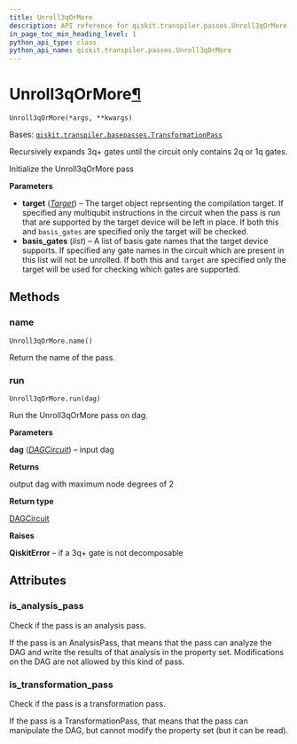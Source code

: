 ```yaml
---
title: Unroll3qOrMore
description: API reference for qiskit.transpiler.passes.Unroll3qOrMore
in_page_toc_min_heading_level: 1
python_api_type: class
python_api_name: qiskit.transpiler.passes.Unroll3qOrMore
---
```


# Unroll3qOrMore[¶](#unroll3qormore "Permalink to this headline")

<span id="qiskit.transpiler.passes.Unroll3qOrMore" />

`Unroll3qOrMore(*args, **kwargs)`

Bases: [`qiskit.transpiler.basepasses.TransformationPass`](qiskit.transpiler.TransformationPass "qiskit.transpiler.basepasses.TransformationPass")

Recursively expands 3q+ gates until the circuit only contains 2q or 1q gates.

Initialize the Unroll3qOrMore pass

**Parameters**

*   **target** ([*Target*](qiskit.transpiler.Target "qiskit.transpiler.Target")) – The target object reprsenting the compilation target. If specified any multiqubit instructions in the circuit when the pass is run that are supported by the target device will be left in place. If both this and `basis_gates` are specified only the target will be checked.
*   **basis\_gates** (*list*) – A list of basis gate names that the target device supports. If specified any gate names in the circuit which are present in this list will not be unrolled. If both this and `target` are specified only the target will be used for checking which gates are supported.

## Methods

### name

<span id="qiskit.transpiler.passes.Unroll3qOrMore.name" />

`Unroll3qOrMore.name()`

Return the name of the pass.

### run

<span id="qiskit.transpiler.passes.Unroll3qOrMore.run" />

`Unroll3qOrMore.run(dag)`

Run the Unroll3qOrMore pass on dag.

**Parameters**

**dag** ([*DAGCircuit*](qiskit.dagcircuit.DAGCircuit "qiskit.dagcircuit.DAGCircuit")) – input dag

**Returns**

output dag with maximum node degrees of 2

**Return type**

[DAGCircuit](qiskit.dagcircuit.DAGCircuit "qiskit.dagcircuit.DAGCircuit")

**Raises**

**QiskitError** – if a 3q+ gate is not decomposable

## Attributes

<span id="qiskit.transpiler.passes.Unroll3qOrMore.is_analysis_pass" />

### is\_analysis\_pass

Check if the pass is an analysis pass.

If the pass is an AnalysisPass, that means that the pass can analyze the DAG and write the results of that analysis in the property set. Modifications on the DAG are not allowed by this kind of pass.

<span id="qiskit.transpiler.passes.Unroll3qOrMore.is_transformation_pass" />

### is\_transformation\_pass

Check if the pass is a transformation pass.

If the pass is a TransformationPass, that means that the pass can manipulate the DAG, but cannot modify the property set (but it can be read).

